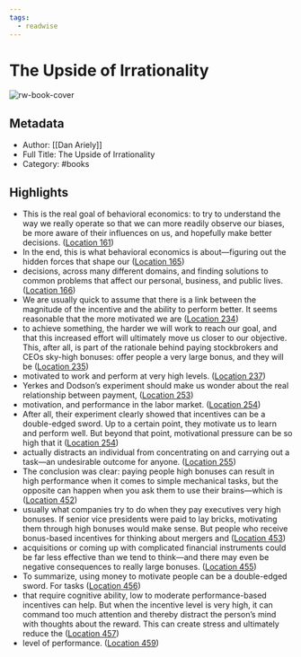 ```yaml
---
tags:
  - readwise
---
```


# The Upside of Irrationality

![rw-book-cover](https://images-na.ssl-images-amazon.com/images/I/51NeSDVaIGL._SL200_.jpg)

## Metadata
- Author: [[Dan Ariely]]
- Full Title: The Upside of Irrationality
- Category: #books

## Highlights
- This is the real goal of behavioral economics: to try to understand the way we really operate so that we can more readily observe our biases, be more aware of their influences on us, and hopefully make better decisions. ([Location 161](https://readwise.io/to_kindle?action=open&asin=B003JBHVZY&location=161))
- In the end, this is what behavioral economics is about—figuring out the hidden forces that shape our ([Location 165](https://readwise.io/to_kindle?action=open&asin=B003JBHVZY&location=165))
- decisions, across many different domains, and finding solutions to common problems that affect our personal, business, and public lives. ([Location 166](https://readwise.io/to_kindle?action=open&asin=B003JBHVZY&location=166))
- We are usually quick to assume that there is a link between the magnitude of the incentive and the ability to perform better. It seems reasonable that the more motivated we are ([Location 234](https://readwise.io/to_kindle?action=open&asin=B003JBHVZY&location=234))
- to achieve something, the harder we will work to reach our goal, and that this increased effort will ultimately move us closer to our objective. This, after all, is part of the rationale behind paying stockbrokers and CEOs sky-high bonuses: offer people a very large bonus, and they will be ([Location 235](https://readwise.io/to_kindle?action=open&asin=B003JBHVZY&location=235))
- motivated to work and perform at very high levels. ([Location 237](https://readwise.io/to_kindle?action=open&asin=B003JBHVZY&location=237))
- Yerkes and Dodson’s experiment should make us wonder about the real relationship between payment, ([Location 253](https://readwise.io/to_kindle?action=open&asin=B003JBHVZY&location=253))
- motivation, and performance in the labor market. ([Location 254](https://readwise.io/to_kindle?action=open&asin=B003JBHVZY&location=254))
- After all, their experiment clearly showed that incentives can be a double-edged sword. Up to a certain point, they motivate us to learn and perform well. But beyond that point, motivational pressure can be so high that it ([Location 254](https://readwise.io/to_kindle?action=open&asin=B003JBHVZY&location=254))
- actually distracts an individual from concentrating on and carrying out a task—an undesirable outcome for anyone. ([Location 255](https://readwise.io/to_kindle?action=open&asin=B003JBHVZY&location=255))
- The conclusion was clear: paying people high bonuses can result in high performance when it comes to simple mechanical tasks, but the opposite can happen when you ask them to use their brains—which is ([Location 452](https://readwise.io/to_kindle?action=open&asin=B003JBHVZY&location=452))
- usually what companies try to do when they pay executives very high bonuses. If senior vice presidents were paid to lay bricks, motivating them through high bonuses would make sense. But people who receive bonus-based incentives for thinking about mergers and ([Location 453](https://readwise.io/to_kindle?action=open&asin=B003JBHVZY&location=453))
- acquisitions or coming up with complicated financial instruments could be far less effective than we tend to think—and there may even be negative consequences to really large bonuses. ([Location 455](https://readwise.io/to_kindle?action=open&asin=B003JBHVZY&location=455))
- To summarize, using money to motivate people can be a double-edged sword. For tasks ([Location 456](https://readwise.io/to_kindle?action=open&asin=B003JBHVZY&location=456))
- that require cognitive ability, low to moderate performance-based incentives can help. But when the incentive level is very high, it can command too much attention and thereby distract the person’s mind with thoughts about the reward. This can create stress and ultimately reduce the ([Location 457](https://readwise.io/to_kindle?action=open&asin=B003JBHVZY&location=457))
- level of performance. ([Location 459](https://readwise.io/to_kindle?action=open&asin=B003JBHVZY&location=459))

